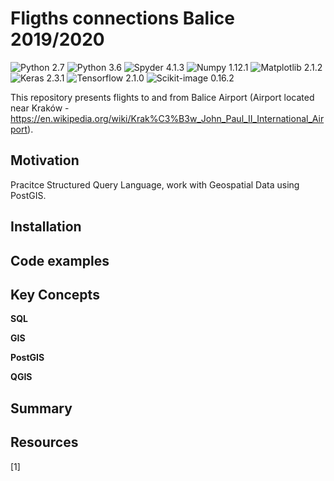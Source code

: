 # Fligths connections Balice 2019/2020
![Python 2.7](https://img.shields.io/badge/python-2.7-blue.svg) 
![Python 3.6](https://img.shields.io/badge/python-3.3-blue.svg) 
![Spyder 4.1.3](https://img.shields.io/badge/spyder-4.1.3-black) 
![Numpy 1.12.1](https://img.shields.io/badge/numpy-1.12.1-yellow.svg) 
![Matplotlib 2.1.2](https://img.shields.io/badge/matplotlib-2.1.2-blue.svg) 
![Keras 2.3.1](https://img.shields.io/badge/keras-2.3.1-red) 
![Tensorflow 2.1.0](https://img.shields.io/badge/tensorflow-2.1.0-orange) 
![Scikit-image 0.16.2](https://img.shields.io/badge/scikit--image-0.16.2-yellowgreen)  

This repository presents flights to and from Balice Airport (Airport located near Kraków - https://en.wikipedia.org/wiki/Krak%C3%B3w_John_Paul_II_International_Airport).



## Motivation
Pracitce Structured Query Language, work with Geospatial Data using PostGIS.


## Installation



## Code examples


## Key Concepts
__SQL__

__GIS__

__PostGIS__

__QGIS__

## Summary  


## Resources
[1] 